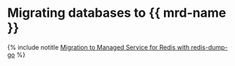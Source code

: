 # Migrating databases to {{ mrd-name }}

{% include notitle [Migration to Managed Service for Redis with redis-dump-go](../../_tutorials/dataplatform/redis-data-migration.md) %}

